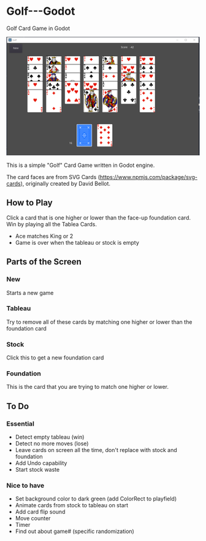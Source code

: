 # Golf---Godot
Golf Card Game in Godot

![](assets/golf.PNG)

This is a simple "Golf" Card Game written in Godot engine.

The card faces are from SVG Cards (https://www.npmjs.com/package/svg-cards), originally created by David Bellot.

## How to Play
Click a card that is one higher or lower than the face-up foundation card. Win by playing all the Tablea Cards.

 * Ace matches King or 2
 * Game is over when the tableau or stock is empty

## Parts of the Screen
### New
Starts a new game

### Tableau
Try to remove all of these cards by matching one higher or lower than the foundation card

### Stock
Click this to get a new foundation card

### Foundation
This is the card that you are trying to match one higher or lower.


## To Do

### Essential
* Detect empty tableau (win)
* Detect no more moves (lose)
* Leave cards on screen all the time, don't replace with stock and foundation
* Add Undo capability
* Start stock waste

### Nice to have
* Set background color to dark green (add ColorRect to playfield)
* Animate cards from stock to tableau on start
* Add card flip sound
* Move counter
* Timer
* Find out about game# (specific randomization)
